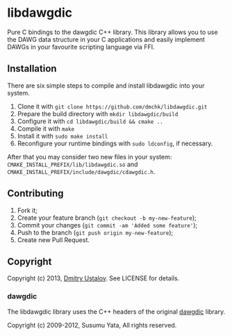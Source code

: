 # libdawgdic

Pure C bindings to the dawgdic C++ library. This library allows you to
use the DAWG data structure in your C applications and easily implement
DAWGs in your favourite scripting language via FFI.

## Installation

There are six simple steps to compile and install libdawgdic into your
system.

1. Clone it with `git clone https://github.com/dmchk/libdawgdic.git`
2. Prepare the build directory with `mkdir libdawgdic/build`
3. Configure it with `cd libdawgdic/build && cmake ..`
4. Compile it with `make`
5. Install it with `sudo make install`
6. Reconfigure your runtime bindings with `sudo ldconfig`, if necessary.

After that you may consider two new files in your system:
`CMAKE_INSTALL_PREFIX/lib/libdawgdic.so` and
`CMAKE_INSTALL_PREFIX/include/dawgdic/cdawgdic.h`.

## Contributing

1. Fork it;
2. Create your feature branch (`git checkout -b my-new-feature`);
3. Commit your changes (`git commit -am 'Added some feature'`);
4. Push to the branch (`git push origin my-new-feature`);
5. Create new Pull Request.

## Copyright

Copyright (c) 2013, [Dmitry Ustalov](http://eveel.ru). See LICENSE for details.

### dawgdic

The libdawgdic library uses the C++ headers of the original
[dawgdic](http://code.google.com/p/dawgdic/) library.

Copyright (c) 2009-2012, Susumu Yata, All rights reserved.
